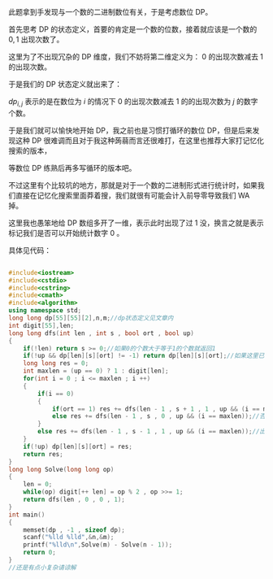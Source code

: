 此题拿到手发现与一个数的二进制数位有关，于是考虑数位 DP​。 

首先思考 DP 的状态定义，首要的肯定是一个数的位数，接着就应该是一个数的 $0,1$ 出现次数了。  

这里为了不出现冗杂的 DP 维度，我们不妨将第二维定义为： $0$ 的出现次数减去 $1$ 的出现次数。  

于是我们的 DP 状态定义就出来了：  

$dp_{i,j}$ 表示的是在数位为 $i$ 的情况下 $0$ 的出现次数减去 $1$ 的的出现次数为 $j$ 的数字个数。  

于是我们就可以愉快地开始 DP，我之前也是习惯打循环的数位 DP，但是后来发现这种 DP 很难调而且对于我这种蒟蒻而言还很难打，在这里也推荐大家打记忆化搜索的版本，  

等数位 DP 练熟后再多写循环的版本吧。  

不过这里有个比较坑的地方，那就是对于一个数的二进制形式进行统计时，如果我们直接在记忆化搜索里面莽着搜，我们就很有可能会计入前导零导致我们 WA 掉。  

这里我也愚笨地给 DP 数组多开了一维，表示此时出现了过 $1$ 没，换言之就是表示标记我们是否可以开始统计数字 $0$ 。  

具体见代码：  
```cpp

#include<iostream>
#include<cstdio>
#include<cstring>
#include<cmath>
#include<algorithm>
using namespace std;
long long dp[55][55][2],n,m;//dp状态定义见文章内 
int digit[55],len;
long long dfs(int len , int s , bool ort , bool up)
{
	if(!len) return s >= 0;//如果0的个数大于等于1的个数就返回1 
	if(!up && dp[len][s][ort] != -1) return dp[len][s][ort];//如果这里已经被搜过了 
	long long res = 0;
	int maxlen = (up == 0) ? 1 : digit[len];
	for(int i = 0 ; i <= maxlen ; i ++)
	{
		if(i == 0)
		{
			if(ort == 1) res += dfs(len - 1 , s + 1 , 1 , up && (i == maxlen));//如果此时前面已经出现过1即这时的0可以开始被统计了 
			else res += dfs(len - 1 , s , 0 , up && (i == maxlen));//否则我们就不能管当前的0，也就是当前的0不做贡献 
		}
		else res += dfs(len - 1 , s - 1 , 1 , up && (i == maxlen));//出现1的话就必然计入贡献咯 
	}
	if(!up) dp[len][s][ort] = res;
	return res;
}
long long Solve(long long op)
{
	len = 0;
	while(op) digit[++ len] = op % 2 , op >>= 1;
	return dfs(len , 0 , 0 , 1);
}
int main()
{
	memset(dp , -1 , sizeof dp);
	scanf("%lld %lld",&n,&m);
	printf("%lld\n",Solve(m) - Solve(n - 1));
	return 0;
} 
//还是有点小复杂请谅解
```